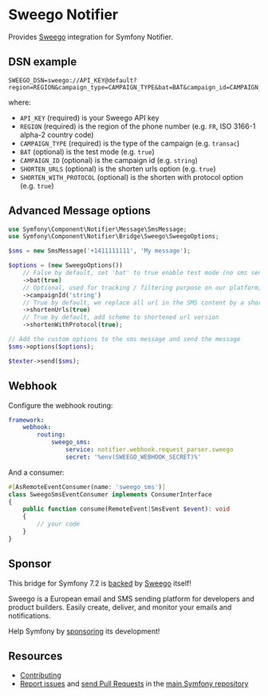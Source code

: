 Sweego Notifier
===============

Provides [Sweego](https://www.sweego.io/) integration for Symfony Notifier.

DSN example
-----------

```
SWEEGO_DSN=sweego://API_KEY@default?region=REGION&campaign_type=CAMPAIGN_TYPE&bat=BAT&campaign_id=CAMPAIGN_ID&shorten_urls=SHORTEN_URLS&shorten_with_protocol=SHORTEN_WITH_PROTOCOL
```

where:
 - `API_KEY` (required) is your Sweego API key
 - `REGION` (required) is the region of the phone number (e.g. `FR`, ISO 3166-1 alpha-2 country code)
 - `CAMPAIGN_TYPE` (required) is the type of the campaign (e.g. `transac`)
 - `BAT` (optional) is the test mode (e.g. `true`)
 - `CAMPAIGN_ID` (optional) is the campaign id (e.g. `string`)
 - `SHORTEN_URLS` (optional) is the shorten urls option (e.g. `true`)
 - `SHORTEN_WITH_PROTOCOL` (optional) is the shorten with protocol option (e.g. `true`)

Advanced Message options
------------------------

```php
use Symfony\Component\Notifier\Message\SmsMessage;
use Symfony\Component\Notifier\Bridge\Sweego\SweegoOptions;

$sms = new SmsMessage('+1411111111', 'My message');

$options = (new SweegoOptions())
    // False by default, set 'bat' to true enable test mode (no sms sent, only for testing purpose)
    ->bat(true)
    // Optional, used for tracking / filtering purpose on our platform; identity an SMS campaign and allow to see logs / stats only for this campaign
    ->campaignId('string')
    // True by default, we replace all url in the SMS content by a shortened url version (reduce the characters of the sms)
    ->shortenUrls(true)
    // True by default, add scheme to shortened url version
    ->shortenWithProtocol(true);

// Add the custom options to the sms message and send the message
$sms->options($options);

$texter->send($sms);
```

Webhook
-------

Configure the webhook routing:

```yaml
framework:
    webhook:
        routing:
            sweego_sms:
                service: notifier.webhook.request_parser.sweego
                secret: '%env(SWEEGO_WEBHOOK_SECRET)%'
```

And a consumer:

```php
#[AsRemoteEventConsumer(name: 'sweego_sms')]
class SweegoSmsEventConsumer implements ConsumerInterface
{
    public function consume(RemoteEvent|SmsEvent $event): void
    {
        // your code
    }
}
```

Sponsor
-------

This bridge for Symfony 7.2 is [backed][1] by [Sweego][2] itself!

Sweego is a European email and SMS sending platform for developers and product builders.
Easily create, deliver, and monitor your emails and notifications.

Help Symfony by [sponsoring][3] its development!

Resources
---------

 * [Contributing](https://symfony.com/doc/current/contributing/index.html)
 * [Report issues](https://github.com/symfony/symfony/issues) and
   [send Pull Requests](https://github.com/symfony/symfony/pulls)
   in the [main Symfony repository](https://github.com/symfony/symfony)

[1]: https://symfony.com/backers
[2]: https://www.sweego.io/
[3]: https://symfony.com/sponsor
